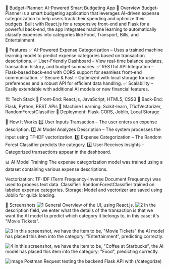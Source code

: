 🏦 Budget-Planner: AI-Powered Smart Budgeting App
📌 Overview
Budget-Planner is a smart budgeting application that leverages AI-driven expense categorization to help users track their spending and optimize their budgets. Built with React.js for a responsive front-end and Flask for a powerful back-end, the app integrates machine learning to automatically classify expenses into categories like Food, Transport, Bills, and Entertainment.

🚀 Features
✅ AI-Powered Expense Categorization – Uses a trained machine learning model to predict expense categories based on transaction descriptions.
✅ User-Friendly Dashboard – View real-time balance updates, transaction history, and budget summaries.
✅ RESTful API Integration – Flask-based back-end with CORS support for seamless front-end communication.
✅ Secure & Fast – Optimized with local storage for user preferences and a robust API for efficient data handling.
✅ Scalability – Easily extendable with additional AI models or new financial features.

🏗️ Tech Stack
🔹 Front-End: React.js, JavaScript, HTML5, CSS3
🔹 Back-End: Flask, Python, REST APIs
🔹 Machine Learning: Scikit-learn, TfidfVectorizer, RandomForestClassifier
🔹 Deployment: Flask-CORS, Joblib, Local Storage

🎯 How It Works
1️⃣ User Inputs Transaction – The user enters an expense description.
2️⃣ AI Model Analyzes Description – The system processes the input using TF-IDF vectorization.
3️⃣ Expense Categorization – The Random Forest Classifier predicts the category.
4️⃣ User Receives Insights – Categorized transactions appear in the dashboard.

📊 AI Model Training
The expense categorization model was trained using a dataset containing various expense descriptions.

Vectorization: TF-IDF (Term Frequency-Inverse Document Frequency) was used to process text data.
Classifier: RandomForestClassifier trained on labeled expense categories.
Storage: Model and vectorizer are saved using Joblib for quick loading.

📸 Screenshots
![1](https://github.com/user-attachments/assets/02e9d392-f221-4fe5-9957-0ef6d25a750a)
General Overview of the UI, using React.js.
![2](https://github.com/user-attachments/assets/daf07def-4ffd-4317-8ecf-f816996ff5b9)
In the description field, we enter what the details of the transaction is that we want the AI model to predict which category it belongs to, in this case; it's "Movie Tickets".


![3](https://github.com/user-attachments/assets/a839f52e-9035-4f6b-98e8-3db783350ebc)
In this screenshot, we have the item to be, "Movie Tickets" the AI model has placed this item into the category; "Entertainment", predicting correctly.

![4](https://github.com/user-attachments/assets/5f122b65-93a6-4807-ba07-b38ddd8dfb08)
In this screenshot, we have the item to be, "Coffee at Starbucks", the AI model has placed this item into the category; "Food", predicting correctly.

![image](https://github.com/user-attachments/assets/074a2157-4096-4481-87ea-1e39d38e174e)
Postman Request testing the backend Flask API with (/categorize)


